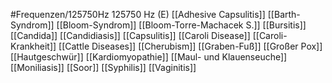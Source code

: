 #Frequenzen/125750Hz
125750 Hz (E)
[[Adhesive Capsulitis]]
[[Barth-Syndrom]]
[[Bloom-Syndrom]]
[[Bloom-Torre-Machacek S.]]
[[Bursitis]]
[[Candida]]
[[Candidiasis]]
[[Capsulitis]]
[[Caroli Disease]]
[[Caroli-Krankheit]]
[[Cattle Diseases]]
[[Cherubism]]
[[Graben-Fuß]]
[[Großer Pox]]
[[Hautgeschwür]]
[[Kardiomyopathie]]
[[Maul- und Klauenseuche]]
[[Moniliasis]]
[[Soor]]
[[Syphilis]]
[[Vaginitis]]